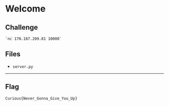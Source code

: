 # Welcome

## Challenge
```
`nc 170.187.209.81 10000`
```

## Files
- `server.py`

---
## Flag
```
Curious{Never_Gonna_Give_You_Up}
```